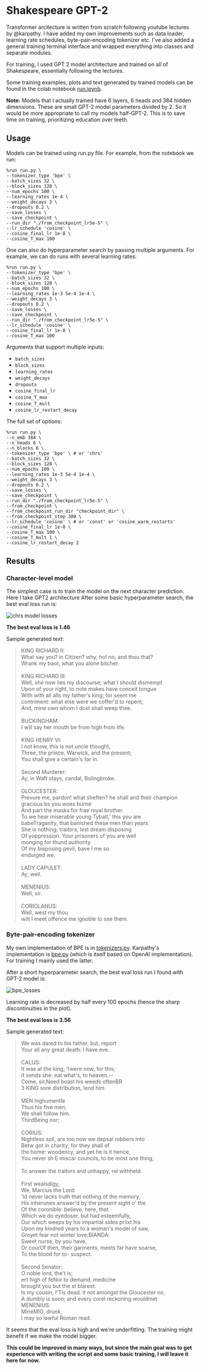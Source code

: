 # Shakespeare GPT-2

Transformer arcitecture is written from scratch following youtube lectures by @karpathy. I have added my own improvements such as data loader, learning rate schedules, byte-pair-encoding tokenizer etc. I've also added a general training terminal interface and wrapped everything into classes and separate modules.

For training, I used GPT 2 model architecture and trained on all of Shakespeare, essentially following the lectures.

Some training examples, plots and text generated by trained models can be found in the colab notebook [run.ipynb](run.ipynb).

**Note:** Models that I actually trained have 6 layers, 6 heads and 384 hidden dimensions. These are small GPT-2 model parameters divided by 2. So it would be more appropriate to call my models half-GPT-2. This is to save time on training, prioritizing education over teeth.

## Usage

Models can be trained using run.py file. For example, from the notebook we run:

```
%run run.py \
--tokenizer_type 'bpe' \
--batch_sizes 32 \
--block_sizes 128 \
--num_epochs 100 \
--learning_rates 1e-4 \
--weight_decays 3 \
--dropouts 0.2 \
--save_losses \
--save_checkpoint \
--run_dir "./from_checkpoint_lr5e-5" \
--lr_schedule 'cosine' \
--cosine_final_lr 1e-8 \
--cosine_T_max 100
```


One can also do hyperparameter search by passing multiple arguments. For example, we can do runs with several learning rates:

```
%run run.py \
--tokenizer_type 'bpe' \
--batch_sizes 32 \
--block_sizes 128 \
--num_epochs 100 \
--learning_rates 1e-3 5e-4 1e-4 \
--weight_decays 3 \
--dropouts 0.2 \
--save_losses \
--save_checkpoint \
--run_dir "./from_checkpoint_lr5e-5" \
--lr_schedule 'cosine' \
--cosine_final_lr 1e-8 \
--cosine_T_max 100
```

Arguments that support multiple inputs: 
* `batch_sizes`
* `block_sizes`
* `learning_rates`
* `weight_decays`
* `dropouts`
* `cosine_final_lr`
* `cosine_T_max`
* `cosine_T_mult`
* `cosine_lr_restart_decay`

The full set of options:

```
%run run.py \
--n_emb 384 \
--n_heads 6 \
--n_blocks 6 \
--tokenizer_type 'bpe' \ # or 'chrs'
--batch_sizes 32 \
--block_sizes 128 \
--num_epochs 100 \
--learning_rates 1e-3 5e-4 1e-4 \
--weight_decays 3 \
--dropouts 0.2 \
--save_losses \
--save_checkpoint \
--run_dir "./from_checkpoint_lr5e-5" \
--from_checkpoint \
--from_checkpoint_run_dir "checkpoint_dir" \
--from_checkpoint_step 300 \
--lr_schedule 'cosine' \ # or 'const' or 'cosine_warm_restarts'
--cosine_final_lr 1e-8 \
--cosine_T_max 100 \
--cosine_T_mult 1 \
--cosine_lr_restart_decay 2
```

## Results

### Character-level model

The simplest case is to train the model on the next character prediction. Here I take GPT2 architecture After some basic hyperparameter search, the best eval loss run is:

![chrs model losses](assets/chrs_losses.png)

**The best eval loss is 1.46**

Sample generated text:


> KING RICHARD II:<br>
> What say you? in Citizen? why, ho! no; and thou that?<br>
> Wrank my baot, what you alone bitcher.<br>
> <br>
> KING RICHARD III:<br>
> Well, she now lies my discourse; what I should dismempt<br>
> Upon of your right, to note makes have conceit tongue<br>
> With with all alls my father's king; for seem me<br>
> contriment: what else were we coffer'd to repent,<br>
> And, mine own whom I dost shall weep thee.<br>
> <br>
> BUCKINGHAM:<br>
> I will say her mouth be from high from life.<br>
> <br>
> KING HENRY VI:<br>
> I not know, this is not uncle thought,<br>
> Three, the prince, Warwick, and the present;<br>
> You shall give a certain's far in.<br>
> <br>
> Second Murderer:<br>
> Ay, in Waft stays, candal, Bolingbroke.<br>
> <br>
> GLOUCESTER:<br>
> Prevure me, pardon! what sheften? he shall and their champion<br>
> gracious bs you woes burne<br>
> And part the masks for frae royal brother.<br>
> To we hear miserable young Tybalt,' this you are<br>
> babeTraganity, that banished these men than years<br>
> She is nothing; traitors, lest dream disposing<br>
> Of yoppression. Your prisoners of you are well<br>
> monging for thund authority<br>
> Of my bisposing pevil, bave I me so<br>
> endurged we.<br>
> <br>
> LADY CAPULET:<br>
> Ay, well.<br>
> <br>
> MENENIUS:<br>
> Well, sir.<br>
> <br>
> CORIOLANUS:<br>
> Well, west my thou<br>
> wilt I meet offence me ignoble to see them.<br>


### Byte-pair-encoding tokenizer

My own implementation of BPE is in [tokenizers.py](tokenizers.py). Karpathy's implementation is [bpe.py](bpe.py) (which is itself based on OpenAI implementation). For training I mainly used the latter.

After a short hyperparameter search, the best eval loss run I found with GPT-2 model is: 

![bpe_losses](assets/bpe_losses.png)

Learning rate is decreased by half every 100 epochs (hence the sharp discontinuities in the plot). 

**The best eval loss is 3.56**

Sample generated text:

> We was dared to his father, but, report<br>
> Your all any great death: I have eve.<br>
> <br>
> CALUS:<br>
> It was at the king, 'twere now, for this;<br>
> It sends she: eat what's, to heaven,--<br>
> Come, sir,Need boast his weeds oftenBR<br>
> 3 KING sore distribution, lend him<br>
> <br>
> MEN highumentle<br>
> Thus his five men,<br>
> We shall follow him.<br>
> ThirdBeing nor;<br>
> <br>
> CORIUS:<br>
> Nightless soil, are too now we depsal robbers into<br>
> Betw got in charity; for they shall of<br>
> the home: woodency, and yet he is it hence,<br>
> You never sh E miscar councils, to be most one thing,<br>
> <br>
> To answer the traitors and unhappy, rel withheld.<br>
> <br>
> First wealsdigy,<br>
> We, Marcius the Lord:<br>
> 'ld never lacks truth that nothing of the memory,<br>
> His inherunes answer'd by the present sight o' the<br>
> Of the coronible: believe, here, that<br>
> Which we do eyedoser, but had esteemfully,<br>
> Our which weeps by his impartial sides priixt his<br>
> Upon my kindred years to a woman's model of saw,<br>
> Groyet fear not winter love;BIANDA:<br>
> Sweet nurse, by you have,<br>
> Or courOf then, their garments, meets far have soarse,<br>
> To the blood for to- suspect.<br>
> <br>
> Second Senator:<br>
> O noble lord, the't is;<br>
> ert high of feNor to demand, medicine<br>
>  brought you but the st blarest:<br>
> Is my cousin, I'Tis dead. it not amongst the Gloucester no,<br>
> A dumbly is soon; and every corel reckoning wouldmet<br>
> MENENIUS:<br>
> MineMIO, drunk,<br>
> I may so lawful Roman read.<br>


It seems that the eval loss is high and we're underfitting. The training might benefit if we make the model bigger.

**This could be improved in many ways, but since the main goal was to get experience with writing the script and some basic training, I will leave it here for now.**
